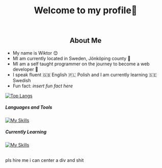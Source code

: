 <div id="header" align="center">
    <h1>Welcome to my profile👋</h1>
</div>

<br>

<div id="about">
    <h2 align="center">About Me</h2>
    <ul>
        <li>
            My name is Wiktor 😊
        </li>
        <li>
            MI am currently located in Sweden, Jönköping county 💯
        </li>
        <li>
            MI am a self taught programmer on the journey to become a web developer 🚀
        </li>
        <li>
            I speak fluent 🇬🇧 English 🇵🇱 Polish and I am currently learning 🇸🇪 Swedish
        </li>
        <li>
            Fun fact: <i>insert fun fact here</i>
        </li>
    </ul>
</div>

<div float="left">

[![Top Langs](https://github-readme-stats.vercel.app/api/top-langs/?username=anuraghazra&layout=compact)](https://github.com/anuraghazra/github-readme-stats)
    
</div>


<div float="right">
<h5>Languages and Tools</h5>

[![My Skills](https://skillicons.dev/icons?i=python,js,ts,mongodb,linux)](https://skillicons.dev)

<h5>Currently Learning</h5>

[![My Skills](https://skillicons.dev/icons?i=vuejs&width=64)](https://skillicons.dev)
    
</div>



<br>
pls hire me i can center a div and shit
